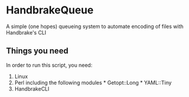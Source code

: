 # HandbrakeQueue
A simple (one hopes) queueing system to automate encoding of files with Handbrake's CLI

## Things you need
In order to run this script, you need:
   1. Linux
   2. Perl including the following modules
     * Getopt::Long
     * YAML::Tiny
   3. HandbrakeCLI
